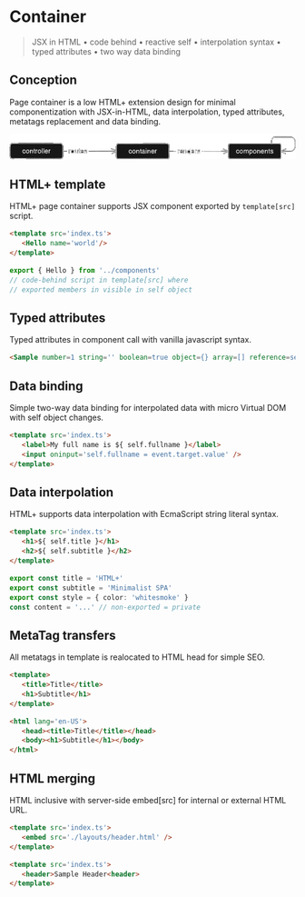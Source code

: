 <style>@import url(container.css);</style> 

# Container
> JSX in HTML • code behind • reactive self • interpolation syntax • typed attributes • two way data binding

## Conception

Page container is a low HTML+ extension design for minimal componentization with JSX-in-HTML, data interpolation, typed attributes, metatags replacement and data binding. 

<img src='../@assets/img/container-page.png'>

## HTML+ template

HTML+ page container supports JSX component exported by `template[src]` script. 

<aside cols='4:5' >

```html
<template src='index.ts'>
   <Hello name='world'/>
</template>
```

```ts
export { Hello } from '../components'
// code-behind script in template[src] where
// exported members in visible in self object
```

</aside>

## Typed attributes

Typed attributes in component call with vanilla javascript syntax.
 
```html 
<Sample number=1 string='' boolean=true object={} array=[] reference=self.ref />
```

## Data binding

Simple two-way data binding for interpolated data with micro Virtual DOM with self object changes.
  
```html
<template src='index.ts'>
   <label>My full name is ${ self.fullname }</label>   
   <input oninput='self.fullname = event.target.value' />
</template>
```

## Data interpolation

HTML+ supports data interpolation with EcmaScript string literal syntax.

<aside cols='4:5' >

```html
<template src='index.ts'>
   <h1>${ self.title }</h1> 
   <h2>${ self.subtitle }</h2>
</template>
```

```ts
export const title = 'HTML+' 
export const subtitle = 'Minimalist SPA' 
export const style = { color: 'whitesmoke' }
const content = '...' // non-exported = private
```

</aside>

## MetaTag transfers

All metatags in template is realocated to HTML head for simple SEO.

<aside cols='4:5'>

```html
<template>
   <title>Title</title>
   <h1>Subtitle</h1>
</template>
```

```html
<html lang='en-US'>
   <head><title>Title</title></head>
   <body><h1>Subtitle</h1></body>
</html>
```

</aside>

## HTML merging

HTML inclusive with server-side embed[src] for internal or external HTML URL.

<aside cols='2'>

```html
<template src='index.ts'>
   <embed src='./layouts/header.html' />
</template>
```

```html 
<template src='index.ts'>
   <header>Sample Header<header>
</template>
```